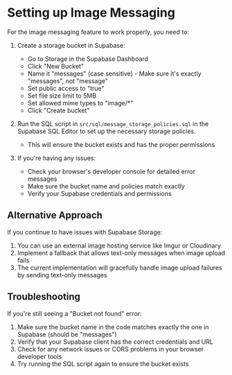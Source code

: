 
# Setting up Image Messaging

For the image messaging feature to work properly, you need to:

1. Create a storage bucket in Supabase:
   - Go to Storage in the Supabase Dashboard
   - Click "New Bucket"
   - Name it "messages" (case sensitive) - Make sure it's exactly "messages", not "message"
   - Set public access to "true"
   - Set file size limit to 5MB
   - Set allowed mime types to "image/*"
   - Click "Create bucket"

2. Run the SQL script in `src/sql/message_storage_policies.sql` in the Supabase SQL Editor to set up the necessary storage policies.
   - This will ensure the bucket exists and has the proper permissions

3. If you're having any issues:
   - Check your browser's developer console for detailed error messages
   - Make sure the bucket name and policies match exactly
   - Verify your Supabase credentials and permissions

## Alternative Approach

If you continue to have issues with Supabase Storage:

1. You can use an external image hosting service like Imgur or Cloudinary
2. Implement a fallback that allows text-only messages when image upload fails
3. The current implementation will gracefully handle image upload failures by sending text-only messages

## Troubleshooting

If you're still seeing a "Bucket not found" error:
1. Make sure the bucket name in the code matches exactly the one in Supabase (should be "messages")
2. Verify that your Supabase client has the correct credentials and URL
3. Check for any network issues or CORS problems in your browser developer tools
4. Try running the SQL script again to ensure the bucket exists
